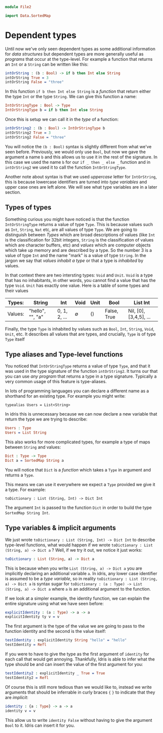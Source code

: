 
```idris
module File2

import Data.SortedMap
```

# Dependent types

Until now we've only seen dependent types as some additional information for
_data structures_ but dependent types are more generally useful as _programs_
that occur at the type-level. For example a function that returns an `Int` or
a `String` can be written like this:

```idris
intOrString : (b : Bool) -> if b then Int else String
intOrString True = 3
intOrString False = "three"
```
In this function `if b then Int else String` is a _function_ that return either
the type `Int` or the type `String`. We can give this function a name:

```idris
IntOrStringType : Bool -> Type
IntOrStringType b = if b then Int else String
```

Once this is setup we can call it in the _type_ of a function:

```idris
intOrString2 : (b : Bool) -> IntOrStringType b
intOrString2 True = 3
intOrString2 False = "three"
```
You will notice the `(b : Bool)` syntax is slightly different from what we've
seen before. Previously, we would only use `Bool`, but now we gave the argument a
name `b` and this allows us to use it in the rest of the signature. In this case
we used the name `b` for our `if _ then _ else _` function and in `intOrString2`
we used it to call the function `IntOrStringType`.

Another note about syntax is that we used _uppercase_ letter for `IntOrString`, this
is because lowercase identifiers are turned into _type variables_ and upper case ones
are left alone. We will see what type variables are in a later section.

## Types of types

Something curious you might have noticed is that the function `IntOrStringType` returns a
value of type `Type`. This is because values such as `Int`, `String`, `Nat` etc, are all
values of type `Type`. We are going to distinguish between _Types_ which are broad
descriptions of values (like `Int` is the classification for 32bit integers, `String`
is the classification of values which are character buffers, etc) and _values_ which are
computer objects which take up memory and are described by a type. So the number 3
is a value of type `Int` and the name "mark" is a value of type `String`. In the jargon
we say that _values inhabit a type_ or that a type is _inhabited_ by values.

In that context there are two intersting types: `Void` and `Unit`. `Void` is a type
that has no inhabitants, in other words, you cannot find a value that has the type
`Void`. `Unit` has exactly one value. Here is a table of some types and their values

| Types: | String | Int | Void | Unit | Bool | List Int |
|--------|--------|-----|------|------|------|----------|
| Values: | "hello", "", "a" | 0, 1, 2, ... | ∅ | () | False, True | Nil, [0], [3,4,5], ...|

Finally, the type `Type` is inhabited by values such as `Bool`, `Int`, `String`, `Void`, `Unit`, etc.
It describes all values that are types, and crucially, `Type` is of type `Type` itself

[^1]: The fact that `Type : Type` is a big problem if you want to use your type system as a logical
foundation, but this tutorial will mostly be focused on software engineering rather than formal logic

## Type aliases and Type-level functions

You noticed that `IntOrStringType` returns a value of type `Type`, and that it was used in the
type signature of the function `intOrString2`. It turns our that you can use _any program_ that
returns a type in a type signature. Typically a very common usage of this feature is type-aliases.

In lots of programming languages you can declare a different name as a shorthand for an existing type.
For example you might write:

```
typealias Users = List<String>
```

In idris this is unnecessary because we can now declare a new variable that return the type we
are trying to describe:

```idris
Users : Type
Users = List String
```

This also works for more complicated types, for example a type of maps between `String` and values:

```idris
Dict : Type -> Type
Dict a = SortedMap String a
```

You will notice that `Dict` is a _function_ which takes a `Type` in argument and returns a `Type`.

This means we can use it everywhere we expect a `Type` provided we give it a type. For example:

```
toDictionary : List (String, Int) -> Dict Int
```

The argument `Int` is passed to the function `Dict` in order to build the type `SortedMap String Int`.

## Type variables & implicit arguments

We just wrote `toDictionary : List (String, Int) -> Dict Int` to describe type-level functions, what would
happen if we wrote `toDictionary : List (String, a) -> Dict a` ? Well, if we try it out, we notice it just works:

```idris
toDictionary : List (String, a) -> Dict a
```

This is because when you write `List (String, a) -> Dict a` you are implicitly declaring an additional
variable `a`. In idris, any lower case identifier is assumed to be
a _type variable_, so in reality `toDictionary : List (String, a) -> Dict a` is syntax sugar for
`toDictionary : (a : Type) -> List (String, a) -> Dict a` where `a` is an additional argument to the function.

If we look at a simpler example, the identity function, we can explain the entire signature using what
we have seen before:

```idris
explicitIdentity : (a : Type) -> a -> a
explicitIdentity ty v = v
```

The first argument is the type of the value we are going to pass to the function identity and the second
is the value itself:

```idris
testIdentity : explicitIdentity String "hello" = "hello"
testIdentity = Refl
```

If you were to have to give the type as the first argument of `identity` for each call that would get annoying.
Thankfully, Idris is able to infer what the type should be and can insert the value of the first argument for you:

```idris
testIdentity2 : explicitIdentity _ True = True
testIdentity2 = Refl
```

Of course this is still more tedious than we would like to, instead we write arguments that should be inferrable
in curly braces `{` `}` to indicate that they are _implicit_:

```idris
identity : {a : Type} -> a -> a
identity v = v
```

This allow us to write `identity False` without having to give the argument `Bool` to it. Idris can insert it for you.



